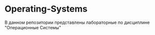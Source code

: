 # Operating-Systems
В данном репозитории представлены лабораторные по дисциплине "Операционные Системы"

